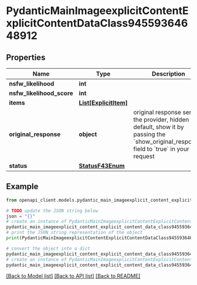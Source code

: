 # PydanticMainImageexplicitContentExplicitContentDataClass94559364648912


## Properties

Name | Type | Description | Notes
------------ | ------------- | ------------- | -------------
**nsfw_likelihood** | **int** |  | 
**nsfw_likelihood_score** | **int** |  | 
**items** | [**List[ExplicitItem]**](ExplicitItem.md) |  | [optional] 
**original_response** | **object** | original response sent by the provider, hidden by default, show it by passing the &#x60;show_original_response&#x60; field to &#x60;true&#x60; in your request | [optional] 
**status** | [**StatusF43Enum**](StatusF43Enum.md) |  | 

## Example

```python
from openapi_client.models.pydantic_main_imageexplicit_content_explicit_content_data_class94559364648912 import PydanticMainImageexplicitContentExplicitContentDataClass94559364648912

# TODO update the JSON string below
json = "{}"
# create an instance of PydanticMainImageexplicitContentExplicitContentDataClass94559364648912 from a JSON string
pydantic_main_imageexplicit_content_explicit_content_data_class94559364648912_instance = PydanticMainImageexplicitContentExplicitContentDataClass94559364648912.from_json(json)
# print the JSON string representation of the object
print(PydanticMainImageexplicitContentExplicitContentDataClass94559364648912.to_json())

# convert the object into a dict
pydantic_main_imageexplicit_content_explicit_content_data_class94559364648912_dict = pydantic_main_imageexplicit_content_explicit_content_data_class94559364648912_instance.to_dict()
# create an instance of PydanticMainImageexplicitContentExplicitContentDataClass94559364648912 from a dict
pydantic_main_imageexplicit_content_explicit_content_data_class94559364648912_form_dict = pydantic_main_imageexplicit_content_explicit_content_data_class94559364648912.from_dict(pydantic_main_imageexplicit_content_explicit_content_data_class94559364648912_dict)
```
[[Back to Model list]](../README.md#documentation-for-models) [[Back to API list]](../README.md#documentation-for-api-endpoints) [[Back to README]](../README.md)


